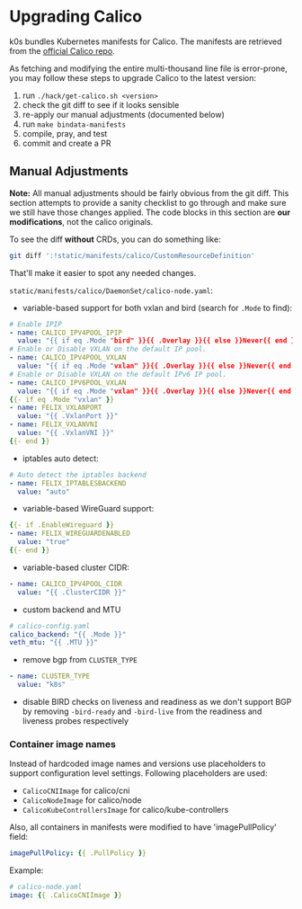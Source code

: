 # Upgrading Calico

k0s bundles Kubernetes manifests for Calico. The manifests are retrieved
from the [official Calico repo](https://github.com/projectcalico/calico/blob/master/manifests/calico.yaml).

As fetching and modifying the entire multi-thousand line file is error-prone,
you may follow these steps to upgrade Calico to the latest version:

1. run `./hack/get-calico.sh <version>`
2. check the git diff to see if it looks sensible
3. re-apply our manual adjustments (documented below)
4. run `make bindata-manifests`
5. compile, pray, and test
6. commit and create a PR

## Manual Adjustments

**Note:** All manual adjustments should be fairly obvious from the git diff.
This section attempts to provide a sanity checklist to go through and make sure
we still have those changes applied. The code blocks in this section are **our modifications**,
not the calico originals.

To see the diff **without** CRDs, you can do something like:

```sh
git diff ':!static/manifests/calico/CustomResourceDefinition'
```

That'll make it easier to spot any needed changes.

`static/manifests/calico/DaemonSet/calico-node.yaml`:

- variable-based support for both vxlan and bird (search for `.Mode` to find):

```yaml
# Enable IPIP
- name: CALICO_IPV4POOL_IPIP
  value: "{{ if eq .Mode "bird" }}{{ .Overlay }}{{ else }}Never{{ end }}"
# Enable or Disable VXLAN on the default IP pool.
- name: CALICO_IPV4POOL_VXLAN
  value: "{{ if eq .Mode "vxlan" }}{{ .Overlay }}{{ else }}Never{{ end }}"
# Enable or Disable VXLAN on the default IPv6 IP pool.
- name: CALICO_IPV6POOL_VXLAN
  value: "{{ if eq .Mode "vxlan" }}{{ .Overlay }}{{ else }}Never{{ end }}"
{{- if eq .Mode "vxlan" }}
- name: FELIX_VXLANPORT
  value: "{{ .VxlanPort }}"
- name: FELIX_VXLANVNI
  value: "{{ .VxlanVNI }}"
{{- end }}
```

- iptables auto detect:

```yaml
# Auto detect the iptables backend
- name: FELIX_IPTABLESBACKEND
  value: "auto"
```

- variable-based WireGuard support:

```yaml
{{- if .EnableWireguard }}
- name: FELIX_WIREGUARDENABLED
  value: "true"
{{- end }}
```

- variable-based cluster CIDR:

```yaml
- name: CALICO_IPV4POOL_CIDR
  value: "{{ .ClusterCIDR }}"
```

- custom backend and MTU

```yaml
# calico-config.yaml
calico_backend: "{{ .Mode }}"
veth_mtu: "{{ .MTU }}"
```

- remove bgp from `CLUSTER_TYPE`

```yaml
- name: CLUSTER_TYPE
  value: "k8s"
```

- disable BIRD checks on liveness and readiness as we don't support BGP by removing
`-bird-ready` and `-bird-live` from the readiness and liveness probes respectively

### Container image names

Instead of hardcoded image names and versions use placeholders to support configuration level settings. Following placeholders are used:

- `CalicoCNIImage` for calico/cni
- `CalicoNodeImage` for calico/node
- `CalicoKubeControllersImage` for calico/kube-controllers

Also, all containers in manifests were modified to have 'imagePullPolicy' field:

```yaml
imagePullPolicy: {{ .PullPolicy }}
```

Example:

```yaml
# calico-node.yaml
image: {{ .CalicoCNIImage }}
```
